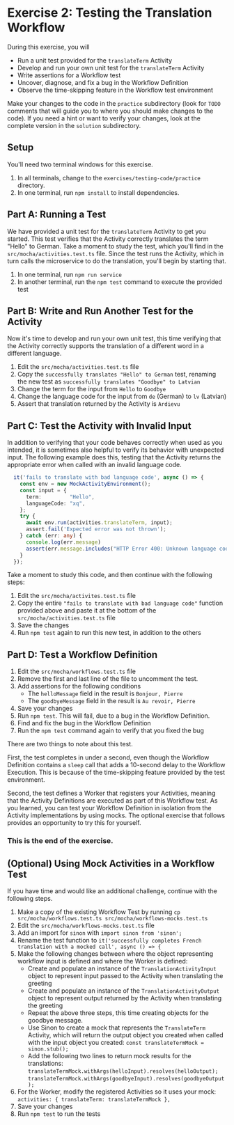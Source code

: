 # Exercise 2: Testing the Translation Workflow
During this exercise, you will

* Run a unit test provided for the `translateTerm` Activity
* Develop and run your own unit test for the `translateTerm` Activity
* Write assertions for a Workflow test 
* Uncover, diagnose, and fix a bug in the Workflow Definition
* Observe the time-skipping feature in the Workflow test environment

Make your changes to the code in the `practice` subdirectory (look for 
`TODO` comments that will guide you to where you should make changes to 
the code). If you need a hint or want to verify your changes, look at 
the complete version in the `solution` subdirectory.

## Setup

You'll need two terminal windows for this exercise.

1. In all terminals, change to the `exercises/testing-code/practice` directory.
2. In one terminal, run `npm install` to install dependencies.

## Part A: Running a Test

We have provided a unit test for the `translateTerm` Activity
to get you started. This test verifies that the Activity correctly 
translates the term "Hello" to German. Take a moment to study the 
test, which you'll find in the `src/mocha/activities.test.ts` file. Since the 
test runs the Activity, which in turn calls the microservice to do 
the translation, you'll begin by starting that.

1. In one terminal, run `npm run service` 
2. In another terminal, run the `npm test` command to execute the provided test

## Part B: Write and Run Another Test for the Activity

Now it's time to develop and run your own unit test, this time 
verifying that the Activity correctly supports the translation 
of a different word in a different language.

1. Edit the `src/mocha/activities.test.ts` file
2. Copy the `successfully translates "Hello" to German` test, 
   renaming the new test as `successfully translates "Goodbye" to Latvian`
3. Change the term for the input from `Hello` to `Goodbye` 
4. Change the language code for the input from `de` (German) to `lv` (Latvian)
5. Assert that translation returned by the Activity is `Ardievu` 

## Part C: Test the Activity with Invalid Input

In addition to verifying that your code behaves correctly when used as 
you intended, it is sometimes also helpful to verify its behavior with 
unexpected input. The following example does this, testing that the Activity 
returns the appropriate error when called with an invalid language code. 

```ts
  it('fails to translate with bad language code', async () => {
    const env = new MockActivityEnvironment();
    const input = {
      term:         "Hello",
      languageCode: "xq",
    };
    try {
      await env.run(activities.translateTerm, input);
      assert.fail('Expected error was not thrown');
    } catch (err: any) {
      console.log(err.message)
      assert(err.message.includes("HTTP Error 400: Unknown language code \"xq\""));
    }
  });
```

Take a moment to study this code, and then continue with the following steps:

1. Edit the `src/mocha/activites.test.ts` file
3. Copy the entire `"fails to translate with bad language code"` function
   provided above and paste it at the bottom of the `src/mocha/activities.test.ts` file 
4. Save the changes
5. Run `npm test` again to run this new test, in addition to the others

## Part D: Test a Workflow Definition

1. Edit the `src/mocha/workflows.test.ts` file
2. Remove the first and last line of the file to uncomment the test.
4. Add assertions for the following conditions
   * The `helloMessage` field in the result is `Bonjour, Pierre`
   * The `goodbyeMessage` field in the result is `Au revoir, Pierre`
5. Save your changes
6. Run `npm test`. This will fail, due to a bug in the Workflow Definition.
7. Find and fix the bug in the Workflow Definition
8. Run the `npm test` command again to verify that you fixed the bug

There are two things to note about this test.

First, the test completes in under a second, even though the Workflow 
Definition contains a `sleep` call that adds a 10-second delay 
to the Workflow Execution. This is because of the time-skipping feature
provided by the test environment.

Second, the test defines a Worker that registers your Activities, meaning 
that the Activity Definitions are executed as part of this Workflow 
test. As you learned, you can test your Workflow Definition in isolation 
from the Activity implementations by using mocks. The optional exercise 
that follows provides an opportunity to try this for yourself.

### This is the end of the exercise.

## (Optional) Using Mock Activities in a Workflow Test

If you have time and would like an additional challenge, 
continue with the following steps.

1. Make a copy of the existing Workflow Test by running 
   `cp src/mocha/workflows.test.ts src/mocha/workflows-mocks.test.ts`
2. Edit the `src/mocha/workflows-mocks.test.ts` file
3. Add an import for `sinon` with `import sinon from 'sinon';` 
4. Rename the test function to `it('successfully completes French translation with a mocked call', async () => {`
5. Make the following changes between where the object representing
   workflow input is defined and where the Worker is defined:
   * Create and populate an instance of the `TranslationActivityInput`
     object to represent input passed to the Activity when translating 
     the greeting
   * Create and populate an instance of the `TranslationActivityOutput`
     object to represent output returned by the Activity when translating 
     the greeting
   * Repeat the above three steps, this time creating objects for the goodbye message.
   * Use Sinon to create a mock that represents the `TranslateTerm` Activity, 
     which will return the output object you created when called 
     with the input object you created:  `const translateTermMock = sinon.stub();`
   * Add the following two lines to return mock results for the translations:
       `translateTermMock.withArgs(helloInput).resolves(helloOutput);`
       `translateTermMock.withArgs(goodbyeInput).resolves(goodbyeOutput);`
6. For the Worker, modify the registered Activities so it uses your mock:
       `activities: { translateTerm: translateTermMock },`
7. Save your changes
8. Run `npm test` to run the tests
